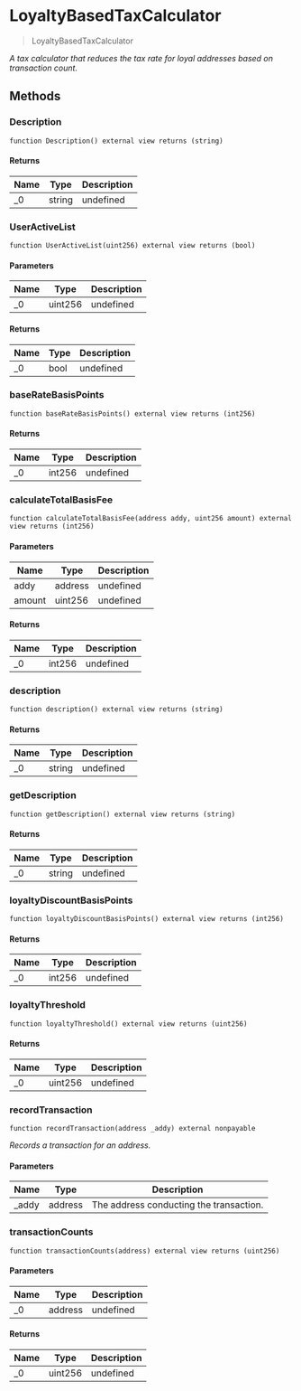 # LoyaltyBasedTaxCalculator



> LoyaltyBasedTaxCalculator



*A tax calculator that reduces the tax rate for loyal addresses based on transaction count.*

## Methods

### Description

```solidity
function Description() external view returns (string)
```






#### Returns

| Name | Type | Description |
|---|---|---|
| _0 | string | undefined |

### UserActiveList

```solidity
function UserActiveList(uint256) external view returns (bool)
```





#### Parameters

| Name | Type | Description |
|---|---|---|
| _0 | uint256 | undefined |

#### Returns

| Name | Type | Description |
|---|---|---|
| _0 | bool | undefined |

### baseRateBasisPoints

```solidity
function baseRateBasisPoints() external view returns (int256)
```






#### Returns

| Name | Type | Description |
|---|---|---|
| _0 | int256 | undefined |

### calculateTotalBasisFee

```solidity
function calculateTotalBasisFee(address addy, uint256 amount) external view returns (int256)
```





#### Parameters

| Name | Type | Description |
|---|---|---|
| addy | address | undefined |
| amount | uint256 | undefined |

#### Returns

| Name | Type | Description |
|---|---|---|
| _0 | int256 | undefined |

### description

```solidity
function description() external view returns (string)
```






#### Returns

| Name | Type | Description |
|---|---|---|
| _0 | string | undefined |

### getDescription

```solidity
function getDescription() external view returns (string)
```






#### Returns

| Name | Type | Description |
|---|---|---|
| _0 | string | undefined |

### loyaltyDiscountBasisPoints

```solidity
function loyaltyDiscountBasisPoints() external view returns (int256)
```






#### Returns

| Name | Type | Description |
|---|---|---|
| _0 | int256 | undefined |

### loyaltyThreshold

```solidity
function loyaltyThreshold() external view returns (uint256)
```






#### Returns

| Name | Type | Description |
|---|---|---|
| _0 | uint256 | undefined |

### recordTransaction

```solidity
function recordTransaction(address _addy) external nonpayable
```



*Records a transaction for an address.*

#### Parameters

| Name | Type | Description |
|---|---|---|
| _addy | address | The address conducting the transaction. |

### transactionCounts

```solidity
function transactionCounts(address) external view returns (uint256)
```





#### Parameters

| Name | Type | Description |
|---|---|---|
| _0 | address | undefined |

#### Returns

| Name | Type | Description |
|---|---|---|
| _0 | uint256 | undefined |





